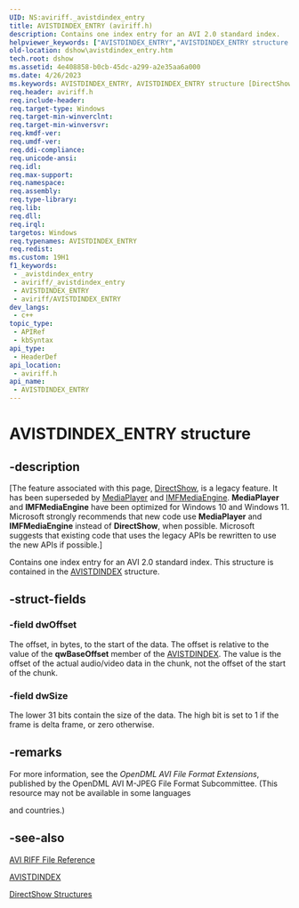 ```yaml
---
UID: NS:aviriff._avistdindex_entry
title: AVISTDINDEX_ENTRY (aviriff.h)
description: Contains one index entry for an AVI 2.0 standard index.
helpviewer_keywords: ["AVISTDINDEX_ENTRY","AVISTDINDEX_ENTRY structure [DirectShow]","aviriff/AVISTDINDEX_ENTRY","dshow.avistdindex_entry"]
old-location: dshow\avistdindex_entry.htm
tech.root: dshow
ms.assetid: 4e408858-b0cb-45dc-a299-a2e35aa6a000
ms.date: 4/26/2023
ms.keywords: AVISTDINDEX_ENTRY, AVISTDINDEX_ENTRY structure [DirectShow], aviriff/AVISTDINDEX_ENTRY, dshow.avistdindex_entry
req.header: aviriff.h
req.include-header: 
req.target-type: Windows
req.target-min-winverclnt: 
req.target-min-winversvr: 
req.kmdf-ver: 
req.umdf-ver: 
req.ddi-compliance: 
req.unicode-ansi: 
req.idl: 
req.max-support: 
req.namespace: 
req.assembly: 
req.type-library: 
req.lib: 
req.dll: 
req.irql: 
targetos: Windows
req.typenames: AVISTDINDEX_ENTRY
req.redist: 
ms.custom: 19H1
f1_keywords:
 - _avistdindex_entry
 - aviriff/_avistdindex_entry
 - AVISTDINDEX_ENTRY
 - aviriff/AVISTDINDEX_ENTRY
dev_langs:
 - c++
topic_type:
 - APIRef
 - kbSyntax
api_type:
 - HeaderDef
api_location:
 - aviriff.h
api_name:
 - AVISTDINDEX_ENTRY
---
```


# AVISTDINDEX_ENTRY structure


## -description

\[The feature associated with this page, [DirectShow](/windows/win32/directshow/directshow), is a legacy feature. It has been superseded by [MediaPlayer](/uwp/api/Windows.Media.Playback.MediaPlayer) and [IMFMediaEngine](/windows/win32/api/mfmediaengine/nn-mfmediaengine-imfmediaengine). **MediaPlayer** and **IMFMediaEngine** have been optimized for Windows 10 and Windows 11. Microsoft strongly recommends that new code use **MediaPlayer** and **IMFMediaEngine** instead of **DirectShow**, when possible. Microsoft suggests that existing code that uses the legacy APIs be rewritten to use the new APIs if possible.\]

Contains one index entry for an AVI 2.0 standard index. This structure is contained in the <a href="/previous-versions/windows/desktop/api/aviriff/ns-aviriff-avistdindex">AVISTDINDEX</a> structure.

## -struct-fields

### -field dwOffset

The offset, in bytes, to the start of the data. The offset is relative to the value of the <b>qwBaseOffset</b> member of the <a href="/previous-versions/windows/desktop/api/aviriff/ns-aviriff-avistdindex">AVISTDINDEX</a>. The value is the offset of the actual audio/video data in the chunk, not the offset of the start of the chunk.

### -field dwSize

The lower 31 bits contain the size of the data. The high bit is set to 1 if the frame is delta frame, or zero otherwise.

## -remarks

For more information, see the <i>OpenDML AVI File Format Extensions</i>, published by the OpenDML AVI M-JPEG File Format Subcommittee. (This resource may not be available in some languages 

and countries.)

## -see-also

<a href="/windows/desktop/DirectShow/avi-riff-file-reference">AVI RIFF File Reference</a>



<a href="/previous-versions/windows/desktop/api/aviriff/ns-aviriff-avistdindex">AVISTDINDEX</a>



<a href="/windows/desktop/DirectShow/directshow-structures">DirectShow Structures</a>